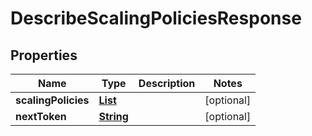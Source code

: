 

# DescribeScalingPoliciesResponse


## Properties

| Name | Type | Description | Notes |
|------------ | ------------- | ------------- | -------------|
|**scalingPolicies** | [**List**](List.md) |  |  [optional] |
|**nextToken** | [**String**](String.md) |  |  [optional] |



